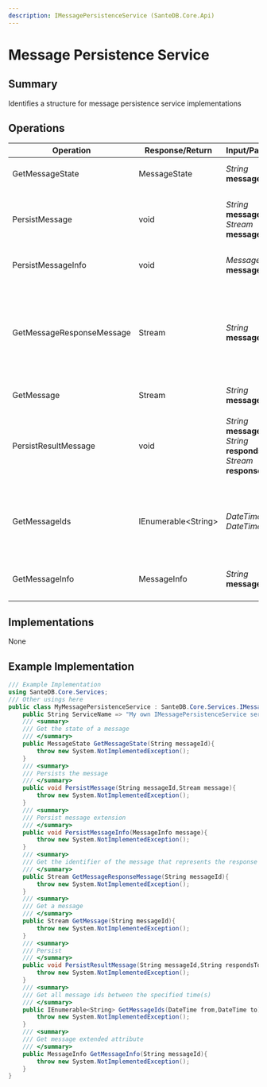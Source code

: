 ```yaml
---
description: IMessagePersistenceService (SanteDB.Core.Api)
---
```


# Message Persistence Service

## Summary

Identifies a structure for message persistence service implementations

## Operations

| Operation                 | Response/Return      | Input/Parameter                                                                                                                                 | Description                                                                           |
| ------------------------- | -------------------- | ----------------------------------------------------------------------------------------------------------------------------------------------- | ------------------------------------------------------------------------------------- |
| GetMessageState           | MessageState         | _String_ **messageId**                                                                                                                          | Get the state of a message                                                            |
| PersistMessage            | void                 | <p><em>String</em> <strong>messageId</strong><br><em>Stream</em> <strong>message</strong></p>                                                   | Persists the message                                                                  |
| PersistMessageInfo        | void                 | _MessageInfo_ **message**                                                                                                                       | Persist message extension                                                             |
| GetMessageResponseMessage | Stream               | _String_ **messageId**                                                                                                                          | Get the identifier of the message that represents the response to the current message |
| GetMessage                | Stream               | _String_ **messageId**                                                                                                                          | Get a message                                                                         |
| PersistResultMessage      | void                 | <p><em>String</em> <strong>messageId</strong><br><em>String</em> <strong>respondsToId</strong><br><em>Stream</em> <strong>response</strong></p> | Persist                                                                               |
| GetMessageIds             | IEnumerable\<String> | <p><em>DateTime</em> <strong>from</strong><br><em>DateTime</em> <strong>to</strong></p>                                                         | Get all message ids between the specified time(s)                                     |
| GetMessageInfo            | MessageInfo          | _String_ **messageId**                                                                                                                          | Get message extended attribute                                                        |

## Implementations

None

## Example Implementation

```csharp
/// Example Implementation
using SanteDB.Core.Services;
/// Other usings here
public class MyMessagePersistenceService : SanteDB.Core.Services.IMessagePersistenceService { 
    public String ServiceName => "My own IMessagePersistenceService service";
    /// <summary>
    /// Get the state of a message
    /// </summary>
    public MessageState GetMessageState(String messageId){
        throw new System.NotImplementedException();
    }
    /// <summary>
    /// Persists the message
    /// </summary>
    public void PersistMessage(String messageId,Stream message){
        throw new System.NotImplementedException();
    }
    /// <summary>
    /// Persist message extension
    /// </summary>
    public void PersistMessageInfo(MessageInfo message){
        throw new System.NotImplementedException();
    }
    /// <summary>
    /// Get the identifier of the message that represents the response to the current message
    /// </summary>
    public Stream GetMessageResponseMessage(String messageId){
        throw new System.NotImplementedException();
    }
    /// <summary>
    /// Get a message
    /// </summary>
    public Stream GetMessage(String messageId){
        throw new System.NotImplementedException();
    }
    /// <summary>
    /// Persist
    /// </summary>
    public void PersistResultMessage(String messageId,String respondsToId,Stream response){
        throw new System.NotImplementedException();
    }
    /// <summary>
    /// Get all message ids between the specified time(s)
    /// </summary>
    public IEnumerable<String> GetMessageIds(DateTime from,DateTime to){
        throw new System.NotImplementedException();
    }
    /// <summary>
    /// Get message extended attribute
    /// </summary>
    public MessageInfo GetMessageInfo(String messageId){
        throw new System.NotImplementedException();
    }
}
```
